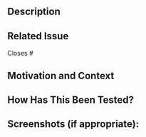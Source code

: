 <!-- Have you followed the guidelines in our Contributing document?
https://github.com/vrk-kpa/suomifi-ui-components/blob/develop/CONTRIBUTING.md
Have you checked to ensure there aren't other open Pull Requests for the same update/change?
Hopefully you did not remove any lock-files, tests or linter-rules to pass the CI-automation? -->

## Description

<!-- Describe your changes in detail -->
<!-- Add [Feature] or [BreakingChange] to the title -->

## Related Issue

<!-- If suggesting a new feature or change, please discuss it in an issue first -->
<!-- If fixing a bug, please link to the issue here: -->

Closes #

## Motivation and Context

<!-- Why is this change required? What problem does it solve? -->

## How Has This Been Tested?

<!-- Please describe in detail how you tested your changes. -->

## Screenshots (if appropriate):
